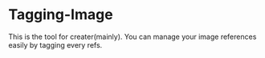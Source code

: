 # Tagging-Image
This is the tool for creater(mainly). You can manage your image references easily by tagging every refs.
